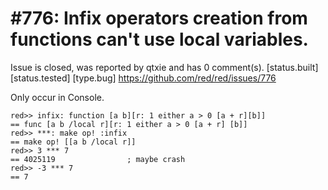 
#776: Infix operators creation from functions can't use local variables.
================================================================================
Issue is closed, was reported by qtxie and has 0 comment(s).
[status.built] [status.tested] [type.bug]
<https://github.com/red/red/issues/776>

Only occur in Console.

```
red>> infix: function [a b][r: 1 either a > 0 [a + r][b]]
== func [a b /local r][r: 1 either a > 0 [a + r] [b]]
red>> ***: make op! :infix
== make op! [[a b /local r]]
red>> 3 *** 7
== 4025119                ; maybe crash
red>> -3 *** 7
== 7
```



